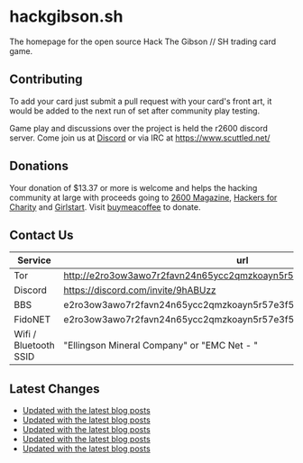 # hackgibson.sh
The homepage for the open source Hack The Gibson // SH trading card game.


## Contributing

To add your card just submit a pull request with your card's front art, it would be added to the next run of set after community play testing.

Game play and discussions over the project is held the r2600 discord server. Come join us at [Discord](https://discord.com/invite/9hABUzz) or via IRC at https://www.scuttled.net/


## Donations

Your donation of $13.37 or more is welcome and helps the hacking community at large with proceeds going to [2600 Magazine](https://2600.com/), [Hackers for Charity](https://hackersforcharity.org) and [Girlstart](https://girlstart.org).  Visit [buymeacoffee](https://www.buymeacoffee.com/hackgibson.sh) to donate.


## Contact Us

Service | url
-|-
Tor | http://e2ro3ow3awo7r2favn24n65ycc2qmzkoayn5r57e3f56nvjwdcgg32ad.onion
Discord | https://discord.com/invite/9hABUzz
BBS | e2ro3ow3awo7r2favn24n65ycc2qmzkoayn5r57e3f56nvjwdcgg32ad.onion:23
FidoNET | e2ro3ow3awo7r2favn24n65ycc2qmzkoayn5r57e3f56nvjwdcgg32ad.onion:24554
Wifi / Bluetooth SSID | "Ellingson Mineral Company" or "EMC Net - <fidonet address>"

## Latest Changes
<!-- BLOG-POST-LIST:START -->
- [Updated with the latest blog posts](https://github.com/DFW2600/hackgibson.sh/commit/79f444ca9d1791cb629b2313eef0cbda340bcc6f)
- [Updated with the latest blog posts](https://github.com/DFW2600/hackgibson.sh/commit/5c37d641a448f7bd6a2a7d7b6ed0387abe014721)
- [Updated with the latest blog posts](https://github.com/DFW2600/hackgibson.sh/commit/f5f5d01ae5c639e764a07f2c51f3ba148b32c763)
- [Updated with the latest blog posts](https://github.com/DFW2600/hackgibson.sh/commit/22bbc24c1fd56e6f2d02619ffe4bfd73ca2b6990)
- [Updated with the latest blog posts](https://github.com/DFW2600/hackgibson.sh/commit/101b28cafb2f9d8bf8f03aca504e9493c2d33ff5)
<!-- BLOG-POST-LIST:END -->
